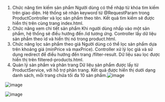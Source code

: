 1. Chức năng tìm kiếm sản phẩm
Người dùng có thể nhập từ khóa tìm kiếm trên giao diện.
Hệ thống sẽ nhận keyword từ @RequestParam trong ProductController và lọc sản phẩm theo tên.
Kết quả tìm kiếm sẽ được hiển thị trên cùng trang index.html.
2. Chức năng xem chi tiết sản phẩm
Khi người dùng nhấp vào một sản phẩm, hệ thống sẽ điều hướng đến /id tương ứng.
Controller lấy dữ liệu sản phẩm theo id và hiển thị nó trong product.html.
3. Chức năng lọc sản phẩm theo giá
Người dùng có thể lọc sản phẩm dựa trên khoảng giá (minPrice và maxPrice).
Controller xử lý lọc giá và sử dụng redirect để điều hướng đến trang /filter-result.
Dữ liệu sau lọc được hiển thị trên filtered-products.html.
4. Quản lý sản phẩm và phân trang
Dữ liệu sản phẩm được lấy từ ProductService, với hỗ trợ phân trang.
Kết quả được hiển thị dưới dạng danh sách, mỗi trang chứa tối đa 10 sản phẩm.![image](https://github.com/user-attachments/assets/0351454a-66de-45f3-aaee-1ff4c545ff28)

![image](https://github.com/user-attachments/assets/b73ac4a1-d16a-436c-a613-b14b99db03e9)

![image](https://github.com/user-attachments/assets/f0c99100-9c0a-4877-bc2b-643c91f5b7b2)
